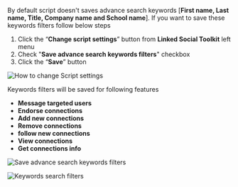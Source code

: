 By default script doesn't saves advance search keywords [**First name, Last name, Title, Company name and School name**]. If you want to save these keywords filters follow below steps
1. Click the “**Change script settings**” button from  **Linked Social Toolkit** left menu
2. Check "**Save advance search keywords filters**" checkbox
3. Click the “**Save**” button

![How to change Script settings](https://github.com/ZiaUrR3hman/LinkedSocialToolkit/raw/master/images/Change-script-setting.png)

Keywords filters will be saved for following features
* **Message targeted users**
* **Endorse connections**
* **Add new connections**
* **Remove connections**
* **follow new connections**
* **View connections**
* **Get connections info**

![Save advance search keywords filters](https://github.com/ZiaUrR3hman/LinkedSocialToolkit/raw/master/images/Save-advance-search-keywords-filters.png)

![Keywords search filters](https://github.com/ZiaUrR3hman/LinkedSocialToolkit/raw/master/images/Keywords-search-filter.png)
